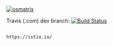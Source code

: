 

[![osmatrix](https://github.com/githubfoam/minikube-istio-travisci/workflows/osmatrix/badge.svg)](https://github.com/githubfoam/minikube-istio-travisci/actions?query=workflow%3A%22osmatrix%22+branch%3Adev)

Travis (.com) dev branch:
[![Build Status](https://travis-ci.com/githubfoam/minikube-istio-travisci.svg?branch=test)](https://travis-ci.com/githubfoam/minikube-istio-travisci)

~~~~

https://istio.io/

~~~~
